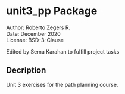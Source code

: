 # unit3_pp Package

Author: Roberto Zegers R.  
Date: December 2020  
License: BSD-3-Clause  

Edited by Sema Karahan to fulfill project tasks
## Decription

Unit 3 exercises for the path planning course.   





